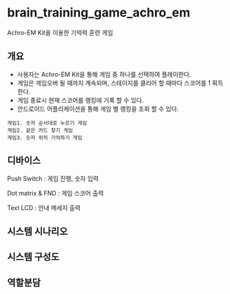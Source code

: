 # brain_training_game_achro_em
Achro-EM Kit을 이용한 기억력 훈련 게임

## 개요
* 사용자는 Achro-EM Kit을 통해 게임 중 하나를 선택하여 플레이한다.<br>
* 게임은 게임오버 될 때까지 계속되며, 스테이지를 클리어 할 때마다 스코어를 1 획득한다.<br>
* 게임 종료시 현재 스코어를 랭킹에 기록 할 수 있다.<br>
* 안드로이드 어플리케이션을 통해 게임 별 랭킹을 조회 할 수 있다.<br>

```
게임1. 숫자 순서대로 누르기 게임
게임2. 같은 카드 찾기 게임
게임3. 숫자 위치 기억하기 게임
```

## 디바이스
Push Switch : 게임 진행, 숫자 입력

Dot matrix & FND : 게임 스코어 출력

Text LCD : 안내 메세지 출력


## 시스템 시나리오


## 시스템 구성도

## 역할분담
